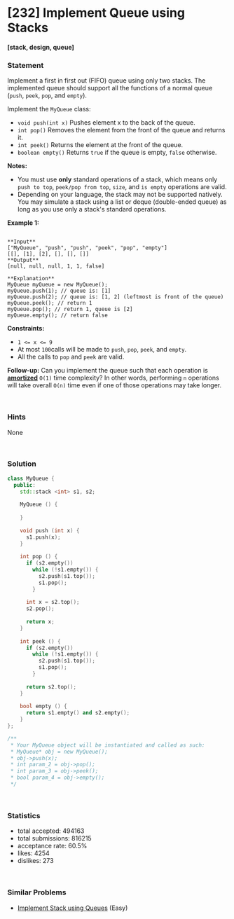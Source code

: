 # [232] Implement Queue using Stacks

**[stack, design, queue]**

### Statement

Implement a first in first out (FIFO) queue using only two stacks. The implemented queue should support all the functions of a normal queue (`push`, `peek`, `pop`, and `empty`).

Implement the `MyQueue` class:

* `void push(int x)` Pushes element x to the back of the queue.
* `int pop()` Removes the element from the front of the queue and returns it.
* `int peek()` Returns the element at the front of the queue.
* `boolean empty()` Returns `true` if the queue is empty, `false` otherwise.


**Notes:**
* You must use **only** standard operations of a stack, which means only `push to top`, `peek/pop from top`, `size`, and `is empty` operations are valid.
* Depending on your language, the stack may not be supported natively. You may simulate a stack using a list or deque (double-ended queue) as long as you use only a stack's standard operations.


**Example 1:**

```

**Input**
["MyQueue", "push", "push", "peek", "pop", "empty"]
[[], [1], [2], [], [], []]
**Output**
[null, null, null, 1, 1, false]

**Explanation**
MyQueue myQueue = new MyQueue();
myQueue.push(1); // queue is: [1]
myQueue.push(2); // queue is: [1, 2] (leftmost is front of the queue)
myQueue.peek(); // return 1
myQueue.pop(); // return 1, queue is [2]
myQueue.empty(); // return false

```

**Constraints:**
* `1 <= x <= 9`
* At most `100`calls will be made to `push`, `pop`, `peek`, and `empty`.
* All the calls to `pop` and `peek` are valid.


**Follow-up:** Can you implement the queue such that each operation is **[amortized](https://en.wikipedia.org/wiki/Amortized_analysis)** `O(1)` time complexity? In other words, performing `n` operations will take overall `O(n)` time even if one of those operations may take longer.

<br>

### Hints

None

<br>

### Solution

```cpp
class MyQueue {
  public:
    std::stack <int> s1, s2;
  
    MyQueue () {
      
    }
    
    void push (int x) {
      s1.push(x);
    }
    
    int pop () {
      if (s2.empty())
        while (!s1.empty()) {
          s2.push(s1.top());
          s1.pop();
        }
      
      int x = s2.top();
      s2.pop();
      
      return x;
    }
    
    int peek () {
      if (s2.empty())
        while (!s1.empty()) {
          s2.push(s1.top());
          s1.pop();
        }
      
      return s2.top();
    }
    
    bool empty () {
      return s1.empty() and s2.empty();
    }
};

/**
 * Your MyQueue object will be instantiated and called as such:
 * MyQueue* obj = new MyQueue();
 * obj->push(x);
 * int param_2 = obj->pop();
 * int param_3 = obj->peek();
 * bool param_4 = obj->empty();
 */
```

<br>

### Statistics

- total accepted: 494163
- total submissions: 816215
- acceptance rate: 60.5%
- likes: 4254
- dislikes: 273

<br>

### Similar Problems

- [Implement Stack using Queues](https://leetcode.com/problems/implement-stack-using-queues) (Easy)
